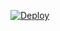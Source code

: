 [![Deploy](https://www.herokucdn.com/deploy/button.svg)](https://heroku.com/deploy?template=https://github.com/tatah32/Alphabot-Md/)
